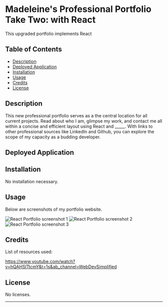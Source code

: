 # Madeleine's Professional Portfolio Take Two: with React
This upgraded portfolio implements React

## Table of Contents

- [Description](#description)
- [Deployed Application](#deployed-application)
- [Installation](#installation)
- [Usage](#usage)
- [Credits](#credits)
- [License](#license)

## Description

This new professional portfolio serves as a the central location for all current projects. Read about who I am, glimpse my work, and contact me all within a concise and efficient layout using React and _____. With links to other professional sources like LinkedIn and Github, you can explore the scope of my capacity as a budding developer.

## Deployed Application



## Installation

No installation necessary.

## Usage

Below are screenshots of my portfolio website.

![React Portfolio screenshot 1]()
![React Portfolio screenshot 2]()
![React Portfolio screenshot 3]()

## Credits

List of resources used:

https://www.youtube.com/watch?v=hQAHSlTtcmY&t=1s&ab_channel=WebDevSimplified

## License

No licenses.

---